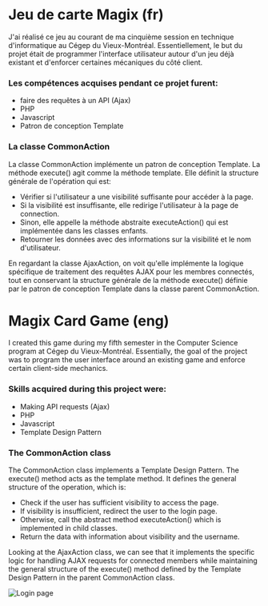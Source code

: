 # Jeu de carte Magix (fr)
 
J'ai réalisé ce jeu au courant de ma cinquième session en technique d'informatique au Cégep du Vieux-Montréal.
Essentiellement, le but du projet était de programmer l'interface utilisateur autour d'un jeu déjà existant et d'enforcer certaines mécaniques du côté client.

### Les compétences acquises pendant ce projet furent:
- faire des requêtes à un API (Ajax)
- PHP
- Javascript
- Patron de conception Template

### La classe CommonAction
La classe CommonAction implémente un patron de conception Template.
La méthode execute() agit comme la méthode template. Elle définit la structure générale de l'opération qui est:
- Vérifier si l'utilisateur a une visibilité suffisante pour accéder à la page.
- Si la visibilité est insuffisante, elle redirige l'utilisateur à la page de connection.
- Sinon, elle appelle la méthode abstraite executeAction() qui est implémentée dans les classes enfants.
- Retourner les données avec des informations sur la visibilité et le nom d'utilisateur.

En regardant la classe AjaxAction, on voit qu'elle implémente la logique spécifique de traitement des requêtes AJAX pour les membres 
connectés, tout en conservant la structure générale de la méthode execute() définie par le patron de conception Template dans la classe parent CommonAction.

# Magix Card Game (eng)
I created this game during my fifth semester in the Computer Science program at Cégep du Vieux-Montréal. Essentially, the goal of the project was to program the user interface around an existing game and enforce certain client-side mechanics.

### Skills acquired during this project were:
- Making API requests (Ajax)
- PHP
- Javascript
- Template Design Pattern

### The CommonAction class
The CommonAction class implements a Template Design Pattern. The execute() method acts as the template method. It defines the general structure of the operation, which is:
- Check if the user has sufficient visibility to access the page.
- If visibility is insufficient, redirect the user to the login page.
- Otherwise, call the abstract method executeAction() which is implemented in child classes.
- Return the data with information about visibility and the username.

Looking at the AjaxAction class, we can see that it implements the specific logic for handling AJAX requests for connected members while maintaining the 
general structure of the execute() method defined by the Template Design Pattern in the parent CommonAction class.

![Login page](/repository/assets/login.png?raw=true "Login page")
